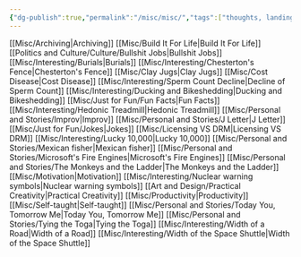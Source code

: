 ```yaml
---
{"dg-publish":true,"permalink":"/misc/misc/","tags":["thoughts, landing, misc"],"noteIcon":""}
---
```



[[Misc/Archiving\|Archiving]]
[[Misc/Build It For Life\|Build It For Life]]
[[Politics and Culture/Culture/Bullshit Jobs\|Bullshit Jobs]]
[[Misc/Interesting/Burials\|Burials]]
[[Misc/Interesting/Chesterton's Fence\|Chesterton's Fence]]
[[Misc/Clay Jugs\|Clay Jugs]]
[[Misc/Cost Disease\|Cost Disease]]
[[Misc/Interesting/Sperm Count Decline\|Decline of Sperm Count]]
[[Misc/Interesting/Ducking and Bikeshedding\|Ducking and Bikeshedding]]
[[Misc/Just for Fun/Fun Facts\|Fun Facts]]
[[Misc/Interesting/Hedonic Treadmill\|Hedonic Treadmill]]
[[Misc/Personal and Stories/Improv\|Improv]]
[[Misc/Personal and Stories/J Letter\|J Letter]]
[[Misc/Just for Fun/Jokes\|Jokes]]
[[Misc/Licensing VS DRM\|Licensing VS DRM]]
[[Misc/Interesting/Lucky 10,000\|Lucky 10,000]]
[[Misc/Personal and Stories/Mexican fisher\|Mexican fisher]]
[[Misc/Personal and Stories/Microsoft's Fire Engines\|Microsoft's Fire Engines]]
[[Misc/Personal and Stories/The Monkeys and the Ladder\|The Monkeys and the Ladder]]
[[Misc/Motivation\|Motivation]]
[[Misc/Interesting/Nuclear warning symbols\|Nuclear warning symbols]]
[[Art and Design/Practical Creativity\|Practical Creativity]]
[[Misc/Productivity\|Productivity]]
[[Misc/Self-taught\|Self-taught]]
[[Misc/Personal and Stories/Today You, Tomorrow Me\|Today You, Tomorrow Me]]
[[Misc/Personal and Stories/Tying the Toga\|Tying the Toga]]
[[Misc/Interesting/Width of a Road\|Width of a Road]]
[[Misc/Interesting/Width of the Space Shuttle\|Width of the Space Shuttle]]